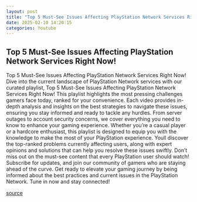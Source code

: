 ```yaml
---
layout: post
title: "Top 5 Must-See Issues Affecting PlayStation Network Services Right Now!"
date: 2025-02-10 14:20:15
categories: Youtube
---
```


## Top 5 Must-See Issues Affecting PlayStation Network Services Right Now!

Top 5 Must-See Issues Affecting PlayStation Network Services Right Now!
Dive into the current landscape of PlayStation Network services with our curated playlist, Top 5 Must-See Issues Affecting PlayStation Network Services Right Now! This playlist highlights the most pressing challenges gamers face today, ranked for your convenience.
Each video provides in-depth analysis and insights on the best strategies to navigate these issues, ensuring you stay informed and ready to tackle any hurdles. From server outages to account security concerns, we cover everything you need to know to enhance your gaming experience.
Whether you’re a casual player or a hardcore enthusiast, this playlist is designed to equip you with the knowledge to make the most of your PlayStation experience. Youll discover the top-ranked problems currently affecting users, along with expert opinions and solutions that can help you resolve these issues swiftly.
Don’t miss out on the must-see content that every PlayStation user should watch! Subscribe for updates, and join our community of gamers who are staying ahead of the curve. Get ready to elevate your gaming journey by being informed about the best practices and current issues in the PlayStation Network. Tune in now and stay connected!

[source](https://www.youtube.com/playlist?list=PLRzD5R_wu8BZHFG6ix6eGfds16emggT25)